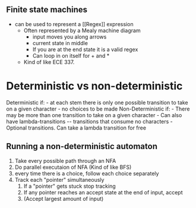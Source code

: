 ## Finite state machines 
- can be used to represent a [[Regex]] expression
	- Often represented by a Mealy machine diagram
		 - input moves you along arrows
		 - current state in middle
		- If you are at the end state it is a valid regex
		- Can loop in on itself for + and *
	- Kind of like ECE 337.

# Deterministic vs non-deterministic
Deterministic if:
	- at each stem there is only one possible transition to take on a given character
	- no choices to be made
Non-Deterministic if:
	- There may be more than one transition to take on a given character
	 - Can also have lambda-transitions -- transitions that consume no characters
		 - Optional transitions. Can take a lambda transition for free

## Running a non-deterministic automaton
1. Take every possible path through an NFA
2. Do parallel executaion of NFA (Kind of like BFS)
3. every time there is a choice, follow each choice separately
4. Track each "pointer" simultaneously
	1. If a "pointer" gets stuck stop tracking
	2. If any pointer reaches an accept state at the end of input, accept
	3. (Accept largest amount of input)


